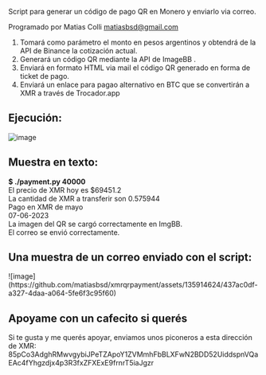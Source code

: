 Script para generar un código de pago QR en Monero y enviarlo via correo.

Programado por Matias Colli <matiasbsd@gmail.com>

1. Tomará como parámetro el monto en pesos argentinos y obtendrá de la API de Binance la cotización actual.
2. Generará un código QR mediante la API de ImageBB .
3. Enviará en formato HTML via mail el código QR generado en forma de ticket de pago.
4. Enviará un enlace para pagao alternativo en BTC que se convertirán a XMR a través de Trocador.app

<h2>Ejecución:</h2>

![image](https://github.com/matiasbsd/xmrqrpayment/assets/135914624/70c95378-6de8-405c-89da-7fb2fcc6802f)

<h2>Muestra en texto: </h2>

<b>$ ./payment.py 40000</b><br>
El precio de XMR hoy es $69451.2<br>
La cantidad de XMR a transferir son 0.575944<br>
Pago en XMR de mayo<br>
07-06-2023<br>
La imagen del QR se cargó correctamente en ImgBB.<br>
El correo se envió correctamente.<br>

<h2>Una muestra de un correo enviado con el script:</h2>
![image](https://github.com/matiasbsd/xmrqrpayment/assets/135914624/437ac0df-a327-4daa-a064-5fe6f3c95f60)

<h2>Apoyame con un cafecito si querés</h2>
Si te gusta y me querés apoyar, enviamos unos piconeros a esta dirección de XMR:
85pCo3AdghRMwvgybiJPeTZApoY1ZVMmhFbBLXFwN2BDD52UiddspnVQaEAc4fYhgzdjx4p3R3fxZFXExE9frnrT5iaJgzr
